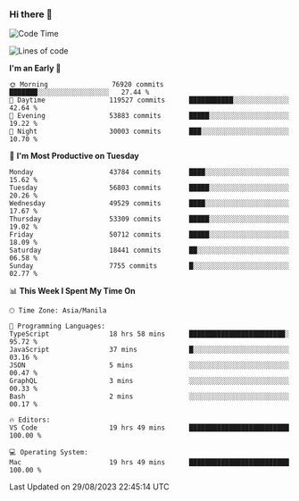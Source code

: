 ### Hi there 👋

<!--START_SECTION:waka-->
![Code Time](http://img.shields.io/badge/Code%20Time-4%2C276%20hrs%2011%20mins-blue)

![Lines of code](https://img.shields.io/badge/From%20Hello%20World%20I%27ve%20Written-106.5%20million%20lines%20of%20code-blue)

**I'm an Early 🐤** 

```text
🌞 Morning                76920 commits       ███████░░░░░░░░░░░░░░░░░░   27.44 % 
🌆 Daytime                119527 commits      ███████████░░░░░░░░░░░░░░   42.64 % 
🌃 Evening                53883 commits       █████░░░░░░░░░░░░░░░░░░░░   19.22 % 
🌙 Night                  30003 commits       ███░░░░░░░░░░░░░░░░░░░░░░   10.70 % 
```
📅 **I'm Most Productive on Tuesday** 

```text
Monday                   43784 commits       ████░░░░░░░░░░░░░░░░░░░░░   15.62 % 
Tuesday                  56803 commits       █████░░░░░░░░░░░░░░░░░░░░   20.26 % 
Wednesday                49529 commits       ████░░░░░░░░░░░░░░░░░░░░░   17.67 % 
Thursday                 53309 commits       █████░░░░░░░░░░░░░░░░░░░░   19.02 % 
Friday                   50712 commits       █████░░░░░░░░░░░░░░░░░░░░   18.09 % 
Saturday                 18441 commits       ██░░░░░░░░░░░░░░░░░░░░░░░   06.58 % 
Sunday                   7755 commits        █░░░░░░░░░░░░░░░░░░░░░░░░   02.77 % 
```


📊 **This Week I Spent My Time On** 

```text
🕑︎ Time Zone: Asia/Manila

💬 Programming Languages: 
TypeScript               18 hrs 58 mins      ████████████████████████░   95.72 % 
JavaScript               37 mins             █░░░░░░░░░░░░░░░░░░░░░░░░   03.16 % 
JSON                     5 mins              ░░░░░░░░░░░░░░░░░░░░░░░░░   00.47 % 
GraphQL                  3 mins              ░░░░░░░░░░░░░░░░░░░░░░░░░   00.33 % 
Bash                     2 mins              ░░░░░░░░░░░░░░░░░░░░░░░░░   00.17 % 

🔥 Editors: 
VS Code                  19 hrs 49 mins      █████████████████████████   100.00 % 

💻 Operating System: 
Mac                      19 hrs 49 mins      █████████████████████████   100.00 % 
```


 Last Updated on 29/08/2023 22:45:14 UTC
<!--END_SECTION:waka-->


<!--
**rad182/rad182** is a ✨ _special_ ✨ repository because its `README.md` (this file) appears on your GitHub profile.

Here are some ideas to get you started:

- 🔭 I’m currently working on ...
- 🌱 I’m currently learning ...
- 👯 I’m looking to collaborate on ...
- 🤔 I’m looking for help with ...
- 💬 Ask me about ...
- 📫 How to reach me: ...
- 😄 Pronouns: ...
- ⚡ Fun fact: ...
-->
